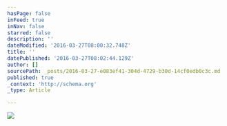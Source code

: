 ```yaml
---
hasPage: false
inFeed: true
inNav: false
starred: false
description: ''
dateModified: '2016-03-27T08:00:32.748Z'
title: ''
datePublished: '2016-03-27T08:02:44.129Z'
author: []
sourcePath: _posts/2016-03-27-e083ef41-304d-4729-b30d-14cf0edb0c3c.md
published: true
_context: 'http://schema.org'
_type: Article

---
```

![](https://the-grid-user-content.s3-us-west-2.amazonaws.com/94e47704-65a1-4913-ba70-6f5a04b278c0.jpg)